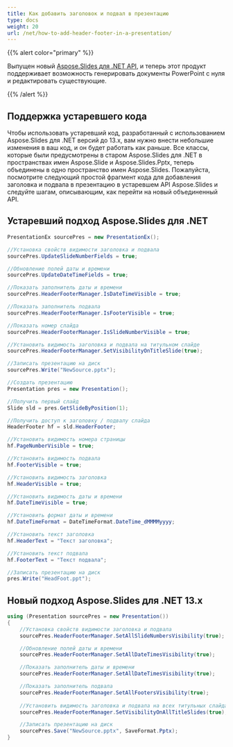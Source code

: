 ```yaml
---
title: Как добавить заголовок и подвал в презентацию
type: docs
weight: 20
url: /net/how-to-add-header-footer-in-a-presentation/
---
```


{{% alert color="primary" %}} 

Выпущен новый [Aspose.Slides для .NET API](/slides/net/), и теперь этот продукт поддерживает возможность генерировать документы PowerPoint с нуля и редактировать существующие.

{{% /alert %}} 
## **Поддержка устаревшего кода**
Чтобы использовать устаревший код, разработанный с использованием Aspose.Slides для .NET версий до 13.x, вам нужно внести небольшие изменения в ваш код, и он будет работать как раньше. Все классы, которые были предусмотрены в старом Aspose.Slides для .NET в пространствах имен Aspose.Slide и Aspose.Slides.Pptx, теперь объединены в одно пространство имен Aspose.Slides. Пожалуйста, посмотрите следующий простой фрагмент кода для добавления заголовка и подвала в презентацию в устаревшем API Aspose.Slides и следуйте шагам, описывающим, как перейти на новый объединенный API.
## **Устаревший подход Aspose.Slides для .NET**
```c#
PresentationEx sourcePres = new PresentationEx();

//Установка свойств видимости заголовка и подвала
sourcePres.UpdateSlideNumberFields = true;

//Обновление полей даты и времени
sourcePres.UpdateDateTimeFields = true;

//Показать заполнитель даты и времени
sourcePres.HeaderFooterManager.IsDateTimeVisible = true;

//Показать заполнитель подвала
sourcePres.HeaderFooterManager.IsFooterVisible = true;

//Показать номер слайда
sourcePres.HeaderFooterManager.IsSlideNumberVisible = true;

//Установить видимость заголовка и подвала на титульном слайде
sourcePres.HeaderFooterManager.SetVisibilityOnTitleSlide(true);

//Записать презентацию на диск
sourcePres.Write("NewSource.pptx");
```

```c#
//Создать презентацию
Presentation pres = new Presentation();

//Получить первый слайд
Slide sld = pres.GetSlideByPosition(1);

//Получить доступ к заголовку / подвалу слайда
HeaderFooter hf = sld.HeaderFooter;

//Установить видимость номера страницы
hf.PageNumberVisible = true;

//Установить видимость подвала
hf.FooterVisible = true;

//Установить видимость заголовка
hf.HeaderVisible = true;

//Установить видимость даты и времени
hf.DateTimeVisible = true;

//Установить формат даты и времени
hf.DateTimeFormat = DateTimeFormat.DateTime_dMMMMyyyy;

//Установить текст заголовка
hf.HeaderText = "Текст заголовка";

//Установить текст подвала
hf.FooterText = "Текст подвала";

//Записать презентацию на диск
pres.Write("HeadFoot.ppt");
```



## **Новый подход Aspose.Slides для .NET 13.x**
``` csharp
using (Presentation sourcePres = new Presentation())
{
    //Установка свойств видимости заголовка и подвала
    sourcePres.HeaderFooterManager.SetAllSlideNumbersVisibility(true);

    //Обновление полей даты и времени
    sourcePres.HeaderFooterManager.SetAllDateTimesVisibility(true);

    //Показать заполнитель даты и времени
    sourcePres.HeaderFooterManager.SetAllDateTimesVisibility(true);

    //Показать заполнитель подвала
    sourcePres.HeaderFooterManager.SetAllFootersVisibility(true);
    
    //Установить видимость заголовка и подвала на всех титульных слайдах
    sourcePres.HeaderFooterManager.SetVisibilityOnAllTitleSlides(true);

    //Записать презентацию на диск
    sourcePres.Save("NewSource.pptx", SaveFormat.Pptx);
}
```